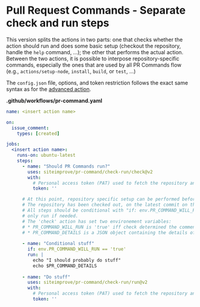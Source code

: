 # Pull Request Commands - Separate check and run steps

This version splits the actions in two parts: one that checks whether the action should run and does some basic setup (checkout the repository, handle the `help` command, …); the other that performs the actual action. Between the two actions, it is possible to interpose repository-specific commands, especially the ones that are used by all PR Commands flow (e.g., `actions/setup-node`, `install`, `build`, or `test`, …)

The `config.json` file, options, and token restriction follows the exact same syntax as for the [advanced action](../advanced).

<!-- start usage -->
**.github/workflows/pr-command.yaml**
```yaml
name: <insert action name>

on:
  issue_comment:
    types: [created]

jobs:
  <insert action name>:
    runs-on: ubuntu-latest
    steps:
      - name: "Should PR Commands run?"
        uses: siteimprove/pr-command/check-run/check@v2
        with:
          # Personal access token (PAT) used to fetch the repository and add reaction on comment (See note about token)
          token: ''

      # At this point, repository specific setup can be performed before running the actual PR commands.
      # The repository has been checked out, on the latest commit on the PR that triggered the workflow.
      # All steps should be conditional with "if: env.PR_COMMAND_WILL_RUN == 'true'" to ensure they are
      # only run if needed.
      # The 'check' action has set two environement variables:
      # * PR_COMMAND_WILL_RUN is 'true' iff check determined the comment triggers an existing command.
      # * PR_COMMAND_DETAILS is a JSON object containing the details of the command, as read from the config file.
      
      - name: "Conditional stuff"
        if: env.PR_COMMAND_WILL_RUN == 'true'
        run: |
          echo "I should probably do stuff"
          echo $PR_COMMAND_DETAILS
      
      - name: "Do stuff"
        uses: siteimprove/pr-command/check-run/run@v2
        with:
          # Personal access token (PAT) used to fetch the repository and add reaction on comment (See note about token)
          token: ''
```
<!-- end usage -->
